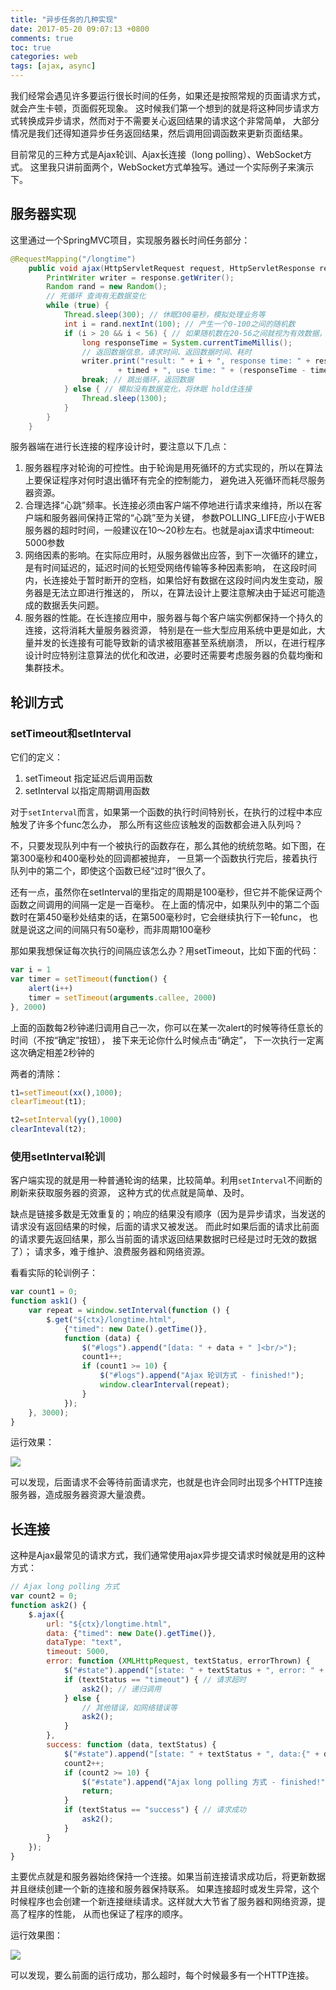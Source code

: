 ```yaml
---
title: "异步任务的几种实现"
date: 2017-05-20 09:07:13 +0800
comments: true
toc: true
categories: web
tags: [ajax, async]
---
```


我们经常会遇见许多要运行很长时间的任务，如果还是按照常规的页面请求方式，就会产生卡顿，页面假死现象。
这时候我们第一个想到的就是将这种同步请求方式转换成异步请求，然而对于不需要关心返回结果的请求这个非常简单，
大部分情况是我们还得知道异步任务返回结果，然后调用回调函数来更新页面结果。

目前常见的三种方式是Ajax轮训、Ajax长连接（long polling）、WebSocket方式。
这里我只讲前面两个，WebSocket方式单独写。通过一个实际例子来演示下。<!--more-->

## 服务器实现
这里通过一个SpringMVC项目，实现服务器长时间任务部分：
``` java
@RequestMapping("/longtime")
    public void ajax(HttpServletRequest request, HttpServletResponse response, long timed) throws Exception {
        PrintWriter writer = response.getWriter();
        Random rand = new Random();
        // 死循环 查询有无数据变化
        while (true) {
            Thread.sleep(300); // 休眠300毫秒，模拟处理业务等
            int i = rand.nextInt(100); // 产生一个0-100之间的随机数
            if (i > 20 && i < 56) { // 如果随机数在20-56之间就视为有效数据，模拟数据发生变化
                long responseTime = System.currentTimeMillis();
                // 返回数据信息，请求时间、返回数据时间、耗时
                writer.print("result: " + i + ", response time: " + responseTime + ", request time: "
                        + timed + ", use time: " + (responseTime - timed));
                break; // 跳出循环，返回数据
            } else { // 模拟没有数据变化，将休眠 hold住连接
                Thread.sleep(1300);
            }
        }
    }
```

服务器端在进行长连接的程序设计时，要注意以下几点：

1. 服务器程序对轮询的可控性。由于轮询是用死循环的方式实现的，所以在算法上要保证程序对何时退出循环有完全的控制能力，
避免进入死循环而耗尽服务器资源。
2. 合理选择“心跳”频率。长连接必须由客户端不停地进行请求来维持，所以在客户端和服务器间保持正常的“心跳”至为关键，
参数POLLING_LIFE应小于WEB服务器的超时时间，一般建议在10～20秒左右。也就是ajax请求中timeout: 5000参数
3. 网络因素的影响。在实际应用时，从服务器做出应答，到下一次循环的建立，是有时间延迟的，延迟时间的长短受网络传输等多种因素影响，
在这段时间内，长连接处于暂时断开的空档，如果恰好有数据在这段时间内发生变动，服务器是无法立即进行推送的，
所以，在算法设计上要注意解决由于延迟可能造成的数据丢失问题。
4. 服务器的性能。在长连接应用中，服务器与每个客户端实例都保持一个持久的连接，这将消耗大量服务器资源，
特别是在一些大型应用系统中更是如此，大量并发的长连接有可能导致新的请求被阻塞甚至系统崩溃，
所以，在进行程序设计时应特别注意算法的优化和改进，必要时还需要考虑服务器的负载均衡和集群技术。

## 轮训方式

### setTimeout和setInterval

它们的定义：

1. setTimeout 指定延迟后调用函数
2. setInterval 以指定周期调用函数

对于`setInterval`而言，如果第一个函数的执行时间特别长，在执行的过程中本应触发了许多个func怎么办，
那么所有这些应该触发的函数都会进入队列吗？

不，只要发现队列中有一个被执行的函数存在，那么其他的统统忽略。如下图，在第300毫秒和400毫秒处的回调都被抛弃，
一旦第一个函数执行完后，接着执行队列中的第二个，即使这个函数已经“过时”很久了。

还有一点，虽然你在setInterval的里指定的周期是100毫秒，但它并不能保证两个函数之间调用的间隔一定是一百毫秒。
在上面的情况中，如果队列中的第二个函数时在第450毫秒处结束的话，在第500毫秒时，它会继续执行下一轮func，
也就是说这之间的间隔只有50毫秒，而非周期100毫秒

那如果我想保证每次执行的间隔应该怎么办？用setTimeout，比如下面的代码：
``` js
var i = 1
var timer = setTimeout(function() {
    alert(i++)
    timer = setTimeout(arguments.callee, 2000)
}, 2000)
```

上面的函数每2秒钟递归调用自己一次，你可以在某一次alert的时候等待任意长的时间（不按“确定”按钮），
接下来无论你什么时候点击“确定”， 下一次执行一定离这次确定相差2秒钟的

两者的清除：
``` js
t1=setTimeout(xx(),1000);
clearTimeout(t1);

t2=setInterval(yy(),1000)
clearInteval(t2);
```

### 使用setInterval轮训

客户端实现的就是用一种普通轮询的结果，比较简单。利用`setInterval`不间断的刷新来获取服务器的资源，
这种方式的优点就是简单、及时。

缺点是链接多数是无效重复的；响应的结果没有顺序（因为是异步请求，当发送的请求没有返回结果的时候，后面的请求又被发送。
而此时如果后面的请求比前面的请求要先返回结果，那么当前面的请求返回结果数据时已经是过时无效的数据了）；
请求多，难于维护、浪费服务器和网络资源。

看看实际的轮训例子：
``` js
var count1 = 0;
function ask1() {
    var repeat = window.setInterval(function () {
        $.get("${ctx}/longtime.html",
            {"timed": new Date().getTime()},
            function (data) {
                $("#logs").append("[data: " + data + " ]<br/>");
                count1++;
                if (count1 >= 10) {
                    $("#logs").append("Ajax 轮训方式 - finished!");
                    window.clearInterval(repeat);
                }
            });
    }, 3000);
}
```

运行效果：

![](https://xnstatic-1253397658.file.myqcloud.com/ajax01.png)

可以发现，后面请求不会等待前面请求完，也就是也许会同时出现多个HTTP连接服务器，造成服务器资源大量浪费。

## 长连接

这种是Ajax最常见的请求方式，我们通常使用ajax异步提交请求时候就是用的这种方式：

``` js
// Ajax long polling 方式
var count2 = 0;
function ask2() {
    $.ajax({
        url: "${ctx}/longtime.html",
        data: {"timed": new Date().getTime()},
        dataType: "text",
        timeout: 5000,
        error: function (XMLHttpRequest, textStatus, errorThrown) {
            $("#state").append("[state: " + textStatus + ", error: " + errorThrown + "]<br/>");
            if (textStatus == "timeout") { // 请求超时
                ask2(); // 递归调用
            } else {
                // 其他错误，如网络错误等
                ask2();
            }
        },
        success: function (data, textStatus) {
            $("#state").append("[state: " + textStatus + ", data:{" + data + "}]<br/>");
            count2++;
            if (count2 >= 10) {
                $("#state").append("Ajax long polling 方式 - finished!");
                return;
            }
            if (textStatus == "success") { // 请求成功
                ask2();
            }
        }
    });
}
```

主要优点就是和服务器始终保持一个连接。如果当前连接请求成功后，将更新数据并且继续创建一个新的连接和服务器保持联系。
如果连接超时或发生异常，这个时候程序也会创建一个新连接继续请求。这样就大大节省了服务器和网络资源，提高了程序的性能，
从而也保证了程序的顺序。

运行效果图：

![](https://xnstatic-1253397658.file.myqcloud.com/ajax02.png)

可以发现，要么前面的运行成功，那么超时，每个时候最多有一个HTTP连接。


